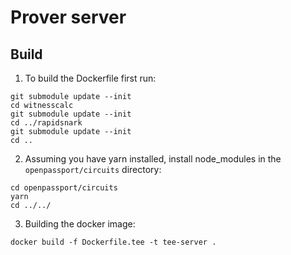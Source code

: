 # Prover server

## Build

1. To build the Dockerfile first run:

```
git submodule update --init
cd witnesscalc
git submodule update --init
cd ../rapidsnark
git submodule update --init
cd ..
```

2. Assuming you have yarn installed, install node_modules in the `openpassport/circuits` directory:

```
cd openpassport/circuits
yarn
cd ../../
```

3. Building the docker image:

```
docker build -f Dockerfile.tee -t tee-server .
```
